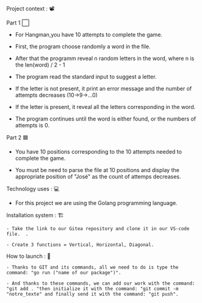 Project context : 📽️

Part 1 ⬜️

  - For Hangman,you have 10 attempts to complete the game.

  - First, the program choose randomly a word in the file.

  - After that the programm reveal n random letters in the word, where n is the len(word) / 2 - 1

  - The program read the standard input to suggest a letter.

  - If the letter is not present, it print an error message and the number of attempts decreases (10->9->…0)

  - If the letter is present, it reveal all the letters corresponding in the word.

  - The program continues until the word is either found, or the numbers of attempts is 0.

Part 2 🟦

  - You have 10 positions corresponding to the 10 attempts needed to complete the game.

  - You must be need to parse the file at 10 positions and display the appropriate position of "José" as the count of attemps decreases.

Technology uses : 💻

  - For this project we are using the Golang programming language.


Installation system  : 🏗️

    - Take the link to our Gitea repository and clone it in our VS-code file.  .  

    - Create 3 functions = Vertical, Horizontal, Diagonal.

How to launch : 🏁

    - Thanks to GIT and its commands, all we need to do is type the command: "go run ("name of our package")".

    - And thanks to these commands, we can add our work with the command: "git add . "then initialize it with the command: "git commit -m "notre_texte" and finally send it with the command: "git push". 